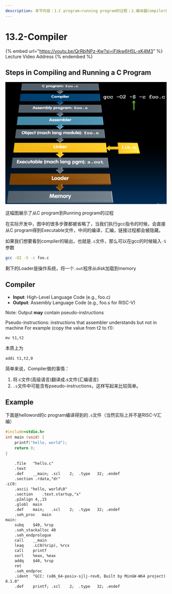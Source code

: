 ```yaml
---
description: 本节内容：1.C program→running program的过程；2.编译器Compiler的工作
---
```


# 13.2-Compiler

{% embed url="https://youtu.be/QrRbiNPz-Kw?si=iFjtkw6H5L-xK4M3" %}
Lecture Video Address
{% endembed %}

## Steps in Compiling and Running a C Program

![Steps in Compiling and Running a C Program](.image/image-20240609093031074.png)

这幅图展示了从C program到Running program的过程

在实际开发中，图中的很多步骤都被省略了，当我们执行gcc指令的时候，会直接从C program得到Executable文件，中间的编译，汇编，链接过程都会被隐藏。

如果我们想要看到compiler的输出，也就是`.s`文件，那么可以在gcc的时候输入`-S`参数

```bash
gcc -O2 -S -c foo.c
```

剩下的Loader是操作系统，将一个`.out`程序从disk加载到memory

## Compiler

* **Input**: High-Level Language Code (e.g., foo.c)
* **Output**: Assembly Language Code (e.g., foo.s for RISC-V)

Note: Output **may** contain pseudo-instructions

Pseudo-instructions: instructions that assembler understands but not in machine For example (copy the value from t2 to t1):

```assembly
mv t1,t2
```

本质上为

```assembly
addi t1,t2,0
```

简单来说，Compiler做的事情：

1. 将.c文件(高级语言)翻译成.s文件(汇编语言)
2. `.s`文件中可能含有pseudo-instructions，这样写起来比较简单。

## Example

下面是helloword的c program编译得到的`.s`文件（当然实际上并不是RISC-V汇编）

```c
#include<stdio.h>
int main (void) {
    printf("hello, world");
    return 0;
}
```

```assembly
	.file	"hello.c"
	.text
	.def	__main;	.scl	2;	.type	32;	.endef
	.section .rdata,"dr"
.LC0:
	.ascii "hello, world\0"
	.section	.text.startup,"x"
	.p2align 4,,15
	.globl	main
	.def	main;	.scl	2;	.type	32;	.endef
	.seh_proc	main
main:
	subq	$40, %rsp
	.seh_stackalloc	40
	.seh_endprologue
	call	__main
	leaq	.LC0(%rip), %rcx
	call	printf
	xorl	%eax, %eax
	addq	$40, %rsp
	ret
	.seh_endproc
	.ident	"GCC: (x86_64-posix-sjlj-rev0, Built by MinGW-W64 project) 8.1.0"
	.def	printf;	.scl	2;	.type	32;	.endef
```
